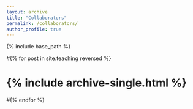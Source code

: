 ```yaml
---
layout: archive
title: "Collaborators"
permalink: /collaborators/
author_profile: true
---
```


{% include base_path %}

#{% for post in site.teaching reversed %}
#  {% include archive-single.html %}
#{% endfor %}
